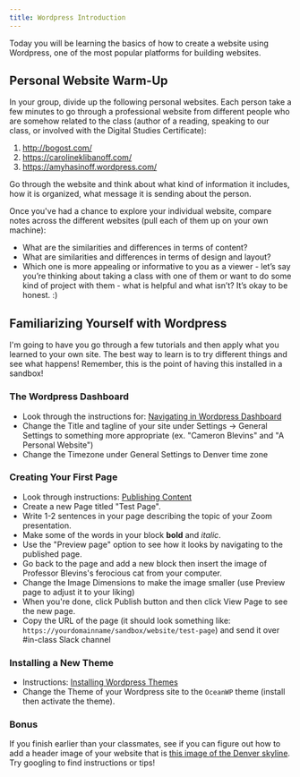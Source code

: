 ```yaml
---
title: Wordpress Introduction
---
```


Today you will be learning the basics of how to create a website using Wordpress, one of the most popular platforms for building websites. 

## Personal Website Warm-Up

In your group, divide up the following personal websites. Each person take a few minutes to go through a professional website from different people who are somehow related to the class (author of a reading, speaking to our class, or involved with the Digital Studies Certificate):

1. <http://bogost.com/>
2. <https://carolineklibanoff.com/>
3. <https://amyhasinoff.wordpress.com/>

Go through the website and think about what kind of information it includes, how it is organized, what message it is sending about the person.

Once you've had a chance to explore your individual website, compare notes across the different websites (pull each of them up on your own machine):

- What are the similarities and differences in terms of content?
- What are similarities and differences in terms of design and layout?
- Which one is more appealing or informative to you as a viewer - let’s say you’re thinking about taking a class with one of them or want to do some kind of project with them - what is helpful and what isn’t? It’s okay to be honest. :)

## Familiarizing Yourself with Wordpress

I'm going to have you go through a few tutorials and then apply what you learned to your own site. The best way to learn is to try different things and see what happens! Remember, this is the point of having this installed in a sandbox!

### The Wordpress Dashboard

- Look through the instructions for: [Navigating in Wordpress Dashboard](https://www.hostinger.com/tutorials/wordpress/#Step_2__Navigating_in_WordPress_Dashboard_112)
-  Change the Title and tagline of your site under Settings -> General Settings to something more appropriate (ex. "Cameron Blevins" and "A Personal Website") 
-  Change the Timezone under General Settings to Denver time zone

### Creating Your First Page

- Look through instructions: [Publishing Content](https://www.hostinger.com/tutorials/wordpress/#Step_3__Publishing_Content_143)
-  Create a new Page titled "Test Page". 
  -  Write 1-2 sentences in your page describing the topic of your Zoom presentation. 
  -  Make some of the words in your block **bold** and *italic*.
  -  Use the "Preview page" option to see how it looks by navigating to the published page.
  -  Go back to the page and add a new block then insert the image of Professor Blevins's ferocious cat from your computer.
  -  Change the Image Dimensions to make the image smaller (use Preview page to adjust it to your liking)
  -  When you're done, click Publish button and then click View Page to see the new page.
  -  Copy the URL of the page (it should look something like: `https://yourdomainname/sandbox/website/test-page`) and send it over #in-class Slack channel

### Installing a New Theme

- Instructions: [Installing Wordpress Themes](https://www.hostinger.com/tutorials/wordpress/#Step_5__Installing_WordPress_Themes_199)
-  Change the Theme of your Wordpress site to the `OceanWP` theme (install then activate the theme).

### Bonus

If you finish earlier than your classmates, see if you can figure out how to add a header image of your website that is [this image of the Denver skyline](https://cblevins.github.io/sp22-dig-stud/modules/denver-skyline.jpg). Try googling to find instructions or tips!

